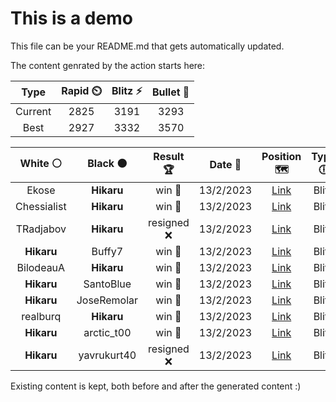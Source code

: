 # This is a demo

This file can be your README.md that gets automatically updated.

The content genrated by the action starts here:

<!--START_SECTION:chessStats-->
<!-- Automatically generated with https://github.com/Balastrong/chess-stats-action -->

| Type | Rapid ⏲️ | Blitz ⚡ | Bullet 🔫 |
|:---:|:---:|:---:|:---:|
| Current | 2825 | 3191 | 3293 |
| Best | 2927 | 3332 | 3570 |

| White ⚪ | Black ⚫ | Result 🏆 | Date 📅 | Position 🗺️ | Type 🕕 |
|:---:|:---:|:---:|:---:|:---:|:---:|
| Ekose | **Hikaru** | win 🥇 | 13/2/2023 | <a href="http://www.ee.unb.ca/cgi-bin/tervo/fen.pl?select=8/8/6p1/4p2k/4p2q/4P3/5Q1K/8 w - -">Link</a> | Blitz |
| Chessialist | **Hikaru** | win 🥇 | 13/2/2023 | <a href="http://www.ee.unb.ca/cgi-bin/tervo/fen.pl?select=7K/8/7P/1k6/8/8/5q2/8 w - -">Link</a> | Blitz |
| TRadjabov | **Hikaru** | resigned ❌ | 13/2/2023 | <a href="http://www.ee.unb.ca/cgi-bin/tervo/fen.pl?select=1b4k1/1b6/p6R/2Bp2pN/P5Pn/2PB1P2/1P4P1/5K2 b - -">Link</a> | Blitz |
| **Hikaru** | Buffy7 | win 🥇 | 13/2/2023 | <a href="http://www.ee.unb.ca/cgi-bin/tervo/fen.pl?select=8/2r2pk1/p5p1/1p2QbNp/1q5P/3R4/P1P5/2K5 b - -">Link</a> | Blitz |
| BilodeauA | **Hikaru** | win 🥇 | 13/2/2023 | <a href="http://www.ee.unb.ca/cgi-bin/tervo/fen.pl?select=3r2k1/5p1p/Qp2q1pP/2p5/8/P6R/KP1R1PP1/4r3 w - -">Link</a> | Blitz |
| **Hikaru** | SantoBlue | win 🥇 | 13/2/2023 | <a href="http://www.ee.unb.ca/cgi-bin/tervo/fen.pl?select=r3qB2/p5k1/Ppp1pRb1/4P1Q1/1P5p/7P/2P3P1/6K1 b - -">Link</a> | Blitz |
| **Hikaru** | JoseRemolar | win 🥇 | 13/2/2023 | <a href="http://www.ee.unb.ca/cgi-bin/tervo/fen.pl?select=5r1k/p1R4p/1p1p2p1/3q4/1Q3P2/1P5P/P4PP1/6K1 b - -">Link</a> | Blitz |
| realburq | **Hikaru** | win 🥇 | 13/2/2023 | <a href="http://www.ee.unb.ca/cgi-bin/tervo/fen.pl?select=7r/8/1Rpk4/2npp2p/p6P/P5P1/1P5K/2R5 w - -">Link</a> | Blitz |
| **Hikaru** | arctic_t00 | win 🥇 | 13/2/2023 | <a href="http://www.ee.unb.ca/cgi-bin/tervo/fen.pl?select=8/5Kpp/5p2/1k6/8/8/6PP/8 b - -">Link</a> | Blitz |
| **Hikaru** | yavrukurt40 | resigned ❌ | 13/2/2023 | <a href="http://www.ee.unb.ca/cgi-bin/tervo/fen.pl?select=8/5pk1/R5p1/4K3/r7/p4NP1/2b5/8 w - -">Link</a> | Blitz |

<!--END_SECTION:chessStats-->

Existing content is kept, both before and after the generated content :)
